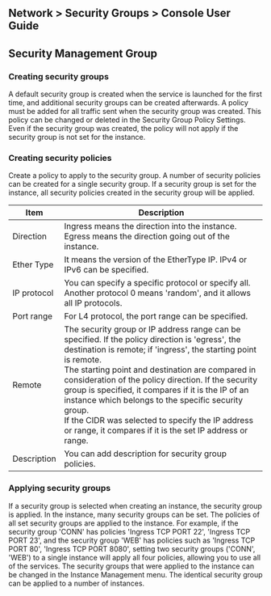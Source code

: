 ## Network > Security Groups > Console User Guide

## Security Management Group

### Creating security groups
A default security group is created when the service is launched for the first time, and additional security groups can be created afterwards.
A policy must be added for all traffic sent when the security group was created. This policy can be changed or deleted in the Security Group Policy Settings.
Even if the security group was created, the policy will not apply if the security group is not set for the instance.


### Creating security policies
Create a policy to apply to the security group. A number of security policies can be created for a single security group. If a security group is set for the instance, all security policies created in the security group will be applied.

| Item        | Description                                                         |
| ----------- | ------------------------------------------------------------ |
| Direction        | Ingress means the direction into the instance. Egress means the direction going out of the instance. |
| Ether Type  | It means the version of the EtherType IP. IPv4 or IPv6 can be specified. |
| IP protocol | You can specify a specific protocol or specify all. Another protocol 0 means 'random', and it allows all IP protocols.       |
| Port range   | For L4 protocol, the port range can be specified.         |
| Remote        | The security group or IP address range can be specified. If the policy direction is 'egress', the destination is remote; if 'ingress', the starting point is remote. <br>The starting point and destination are compared in consideration of the policy direction. If the security group is specified, it compares if it is the IP of an instance which belongs to the specific security group.  <br>If the CIDR was selected to specify the IP address or range, it compares if it is the set IP address or range. |
| Description        | You can add description for security group policies.         |


### Applying security groups
If a security group is selected when creating an instance, the security group is applied. In the instance, many security groups can be set. The policies of all set security groups are applied to the instance.
For example, if the security group 'CONN' has policies 'Ingress TCP PORT 22', 'Ingress TCP PORT 23', and the security group 'WEB' has policies such as 'Ingress TCP PORT 80', 'Ingress TCP PORT 8080', setting two security groups ('CONN', 'WEB') to a single instance will apply all four policies, allowing you to use all of the services.
The security groups that were applied to the instance can be changed in the Instance Management menu. The identical security group can be applied to a number of instances.
